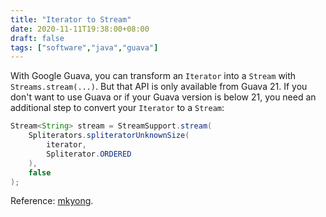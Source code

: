 ```yaml
---
title: "Iterator to Stream"
date: 2020-11-11T19:38:00+08:00
draft: false
tags: ["software","java","guava"]
---
```

With Google Guava, you can transform an `Iterator` into a `Stream` with `Streams.stream(...)`. But that API is only available from Guava 21. If you don't want to use Guava or if your Guava version is below 21, you need an additional step to convert your `Iterator` to a `Stream`:

```java
Stream<String> stream = StreamSupport.stream(
    Spliterators.spliteratorUnknownSize(
        iterator,
        Spliterator.ORDERED
    ),
    false
);
```

Reference: [mkyong](https://mkyong.com/java8/java-8-how-to-convert-iterator-to-stream/).

